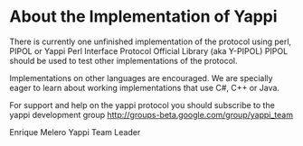 About the Implementation of Yappi
=================================

There is currently one unfinished implementation of the protocol using
perl, PIPOL or Yappi Perl Interface Protocol Official Library (aka Y-PIPOL)
PIPOL should be used to test other implementations of the protocol.

Implementations on other languages are encouraged. We are specially eager
to learn about working implementations that use C#, C++ or Java.

For support and help on the yappi protocol you should subscribe
to the yappi development group http://groups-beta.google.com/group/yappi_team

Enrique Melero
Yappi Team Leader

